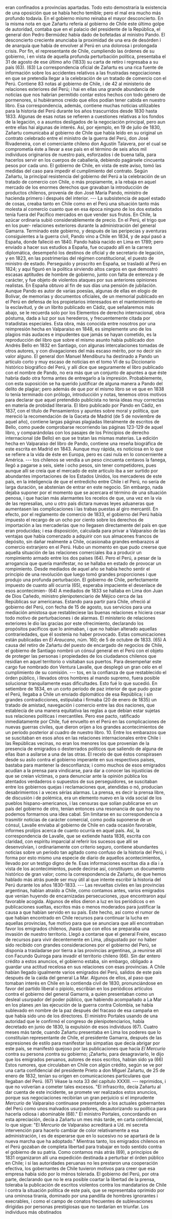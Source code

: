 eran confinados a provincias apartadas. Todo esto demostraría la existencia de una oposición que se había hecho temible; pero el mal era mucho más profundo todavía. En el gobierno mismo reinaba el mayor desconcierto. En la misma nota en que Zañartu refería al gobierno de Chile este último golpe de autoridad, contaba que en el palacio del presidente de la República, el general don Pedro Bermúdez había dado de bofetadas al ministro Pando. El desconcierto creciente anunciaba la proximidad de una era de desórden i de anarquía que había de envolver al Perú en una dolorosa i prolongada crisis. Por fin, el representante de Chile, cumpliendo las órdenes de su gobierno, i en vista de aquella profunda perturbación política, presentaba el 31 de agosto de ese último año (1833) su carta de retiro i regresaba a su país (63). (63) La correspondencia oficial de Zañartu es una rica fuente de información sobre los accidentes relativos a las frustradas negociaciones en que se pretendía llegar a la celebración de un tratado de comercio con el Perú. Contiene 83 notas al gobierno de Chile, i de 42 al ministerio de relaciones exteriores del Perú; i hai en ellas una grande abundancia de noticias que nos habrían permitido contar estos hechos con todo género de pormenores, si hubiéramos creído que ellos podían tener cabida en nuestro libro. Esa correspondencia, además, contiene muchas noticias utilizables para la historia del Perú durante los años trascurridos desde 1830 hasta 1833. Algunas de esas notas se refieren a cuestiones relativas a los fondos de la legación, o a asuntos desligados de la negociación principal, pero aun entre ellas hai algunas de interés. Así, por ejemplo, en 19 de julio de 1830, Zañartu comunicaba al gobierno de Chile que había leído en su original un contrato celebrado entre el ministro de la guerra del Perú, don José Rivadeneira, con el comerciante chileno don Agustín Talavera, por el cual se comprometía éste a llevar a ese país en el término de seis años mil individuos originarios de nuestro país, esforzados i de buena talla, para hacerlos servir en los cuerpos de caballería, debiendo pagársele cincuenta pesos por cada uno. El gobierno de Chile, en vista de este aviso, tomó las medidas del caso para impedir el cumplimiento del contrato. Según Zañartu, la principal resistencia del gobierno del Perú a la celebración de un tratado de comercio con Chile, o más propiamente, a la rebaja en aquel mercado de los enormes derechos que gravaban la introducción de productos chilenos, provenía de don José María Pando, ministro de hacienda primero i después del interior. --- La subsistencia de aquel estado de cosas, creaba tanto en Chile como en el Perú una situación tanto más molesta al comercio cuanto que en esa época ninguno de los dos estados tenía fuera del Pacífico mercados en que vender sus frutos. En Chile, la azúcar ordinaria subió considerablemente de precio. En el Perú, el trigo que en los puer- relaciones exteriores durante la administración del general Gamarra. Terminado este gobierno, y después de las peripecias y aventuras consiguientes a la guerra civil, Pando vino a Chile en 1834, y de aquí pasó a España, donde falleció en 1840. Pando había nacido en Lima en 1789; pero enviado a hacer sus estudios a España, fue ocupado allí en la carrera diplomática, desempeñó los destinos de oficial y de secretario de legación, y en 1823, en las postrimerías del régimen constitucional, el puesto de ministro de estado. Perseguido y proscrito en España, se trasladó al Perú en 1824; y aquí figuró en la política sirviendo altos cargos en que demostró escasas aptitudes de hombre de gobierno, junto con falta de entereza y de carácter, y fue objeto de violentos ataques por sus anteriores opiniones realistas. En España obtuvo al fin de sus días una pensión de jubilación. Aunque Pando es autor de varias poesías, algunas de ellas en elogio de Bolívar, de memorias y documentos oficiales, de un memorial publicado en el Perú en defensa de los propietarios interesados en el mantenimiento de la esclavitud, y de un librito publicado en Cádiz, que señalaremos más abajo, se le recuerda solo por los Elementos de derecho internacional, obra póstuma, dada a luz por sus herederos, y frecuentemente citada por tratadistas especiales. Esta obra, más conocida entre nosotros por una reimpresión hecha en Valparaíso en 1848, es simplemente uno de los plagios más audaces e impudentes que jamás se hayan cometido, es la reproducción del libro que sobre el mismo asunto había publicado don Andrés Bello en 1832 en Santiago, con algunas intercalaciones tomadas de otros autores, y con divagaciones del más escaso mérito, por no decir sin valor alguno. El general don Manuel Mendiburu ha destinado a Pando un artículo corto y muy escaso de noticias en el tomo VI de su Diccionario histórico biográfico del Perú, y allí dice que seguramente el libro publicado con el nombre de Pando, no era más que un conjunto de apuntes a que éste habría dado otra forma antes de entregarlo a la impresión. Probablemente, con esta suposición se ha querido justificar de alguna manera a Pando del delito de plagiar; pero además de que por el mismo libro se ve que en 1838 lo tenía terminado con prólogo, introducción y notas, tenemos otros motivos para declarar que aquel pretendido publicista no tenía ideas muy correctas en materia de probidad literaria. El libro publicado por Pando en Cádiz, en 1837, con el título de Pensamientos y apuntes sobre moral y política, que mereció la recomendación de la Gaceta de Madrid (de 5 de noviembre de aquel año), contiene largas páginas plagiadas literalmente de escritos de Bello, como puede comprobarse recorriendo las páginas 123-129 de aquel libro, y comparándolas con los pasajes de los Principios de derecho internacional (de Bello) en que se tratan las mismas materias. La edición hecha en Valparaíso del libro de Pando, contiene una reseña biográfica de este escrita en Madrid en 1843. Aunque muy rápida, es noticiosa en lo que se refiere a la vida de éste en Europa, pero es casi nula en lo concerniente a América. --- tos chilenos se vendía a un peso cincuenta centavos la fanega, llegó a pagarse a seis, siete i ocho pesos, sin tener competidores, pues aunque allí se creía que el mercado de este artículo iba a ser surtido por abundantes importaciones de los Estados Unidos, los mercaderes de este país, en la inteligencia de que el entredicho entre Chile i el Perú, no sería de larga duración, se abstenían de entrar en este negocio. Sin embargo, nada dejaba suponer por el momento que se acercara el término de una situación penosa, i que hacían más alarmantes los recelos de que, una vez en la vía de las represalias, uno u otro país dictara nuevas leyes aduaneras que aumentasen las complicaciones i las trabas puestas al giro mercantil. En efecto, por el reglamento de comercio de 1833, el gobierno del Perú había impuesto el recargo de un ocho por ciento sobre los derechos de importación a las mercaderías que no llegasen directamente del país en que eran producidas; i esa disposición, calculada para privar a Valparaíso de las ventajas que había comenzado a adquirir con sus almacenes francos de depósito, sin dañar realmente a Chile, ocasionaba grandes embarazos al comercio extranjero en el Perú. Hubo un momento en que pudo creerse que aquella situación de las relaciones comerciales iba a producir un rompimiento armado entre los dos países (64). Pero el Perú, a pesar de la arrogancia que quería manifestar, no se hallaba en estado de provocar un rompimiento. Desde mediados de aquel año se había hecho sentir el principio de una revolución que luego tomó grandes proporciones i que produjo una profunda perturbación. El gobierno de Chile, perfectamente impuesto de cuanto allí ocurría (65), esperaba impaciente el desenlace de esos acontecimien- (64) A mediados de 1833 se hallaba en Lima don Juan de Dios Cañedo, ministro plenipotenciario de Méjico cerca de las Repúblicas sur americanas. Estando para partir para Chile, ofreció al gobierno del Perú, con fecha de 15 de agosto, sus servicios para una mediación amistosa que restableciese las buenas relaciones e hiciera cesar todo motivo de perturbaciones i de alarmas. El ministerio de relaciones exteriores le dio las gracias por este ofrecimiento, declarando los propósitos pacíficos que lo animaban, i que no habían alterado aquellas contrariedades, que él sostenía no haber provocado. Estas comunicaciones están publicadas en *El Araucano*, núm. 160; de 5 de octubre de 1833. (65) A causa del retiro de Zañartu del puesto de encargado de negocios de Chile, el gobierno de Santiago nombró un cónsul general en el Perú con el objeto de proteger las personas i propiedades de los ciudadanos chilenos que residían en aquel territorio o visitaban sus puertos. Para desempeñar este cargo fue nombrado don Ventura Lavalle, que desplegó un gran celo en el cumplimiento de su comisión. --- tos, en la confianza de que restablecido el órden público, i llevados otros hombres al mando supremo, fuera posible solucionar tranquilamente esas dificultades. Esto fué lo que sucedió. En setiembre de 1834, en un corto período de paz interior de que pudo gozar el Perú, llegaba a Chile un enviado diplomático de esa República; i sin grandes contradicciones, estipulaba i firmaba (20 de enero de 1835) un tratado de amistad, navegación i comercio entre las dos naciones, que establecía de una manera equitativa las reglas a que debían estar sujetas sus relaciones políticas i mercantiles. Pero ese pacto, ratificado inmediatamente por Chile, fué envuelto en el Perú en las complicaciones de nuevas guerras civiles, que dieron orijen a los grandes acontecimientos de un período posterior al cuadro de nuestro libro. 10. Entre los embarazos que se suscitaban en esos años en las relaciones internacionales entre Chile i las Repúblicas vecinas, no eran los menores los que provenían de la presencia de emigrados o desterrados políticos que saliendo de alguna de ellas iban a asilarse a una de las otras. El recelo de que éstos conspirasen desde su asilo contra el gobierno imperante en sus respectivos países, bastaba para mantener la desconfianza; i como muchos de esos emigrados acudían a la prensa para vindicarse, para dar a conocer las injusticias de que se creían víctimas, o para denunciar ante la opinión pública los atentados verdaderos o supuestos de sus perseguidores, se suscitaban entre los gobiernos quejas i reclamaciones que, atendidas o nó, producían desabrimientos i a veces sérías alarmas. La prensa, es decir la prensa libre, de discusión i de polémica, era un elemento nuevo en la vida social de los pueblos hispano-americanos, i las censuras que solían publicarse en un país del gobierno de otro, tenían entonces una resonancia de que hoy no podemos formarnos una idea cabal. Sin limitarse en su correspondencia a trasmitir noticias de carácter comercial, como podía suponerse de un cónsul, Lavalle enviaba al gobierno de Chile en cada ocasión favorable, informes prolijos acerca de cuanto ocurría en aquel país. Así, la correspondencia de Lavalle, que se extiende hasta 1836, escrita con claridad, con espíritu imparcial al referir los sucesos que allí se desenvolvían, i ordinariamente con criterio seguro, contiene abundantes noticias sobre un período tan agitado como confuso de la historia del Perú, i forma por esto mismo una especie de diario de aquellos acontecimientos, llevado por un testigo digno de fe. Esas informaciones escritas día a día i a vista de los acontecimientos, puede decirse así, constituyen un documento histórico de gran valor; como la correspondencia de Zañartu, de que hemos hablado más atrás puede ser muy útil al que intente escribir la historia del Perú durante los años 1830-1833. --- Las revueltas civiles en las provincias argentinas, habían atraído a Chile, como contamos antes, varios emigrados que venían huyendo de encarnizadas persecuciones, ¡que encontraron aquí favorable acogida. Algunos de ellos dieron a luz en los periódicos o en publicaciones sueltas, escritos más o menos moderados para justificar la causa a que habían servido en su país. Este hecho, así como el rumor de que habían encontrado en Chile recursos para continuar la lucha en aquellas provincias, fue motivo para que se anunciara que allí encontraban favor los emigrados chilenos, ¡hasta que con ellos se preparaba una invasión de nuestro territorio. Llegó a contarse que el general Freire, escaso de recursos para vivir decentemente en Lima, ¡disgustado por no haber sido recibido con grandes consideraciones por el gobierno del Perú, se disponía a trasladarse por tierra a las provincias argentinas, ¡a reunirse allí con Facundo Quiroga para invadir el territorio chileno (66). Sin dar entero crédito a estos anuncios, el gobierno estaba, sin embargo, obligado a guardar una actitud recelosa en sus relaciones con esas provincias. A Chile habían llegado igualmente varios emigrados del Perú, salidos de este país después de la caída del general La Mar. Algunos de ellos, al paso que tomaban interés en Chile en la contienda civil de 1830, pronunciándose en favor del partido liberal o pipiolo, escribían en los periódicos artículos contra el gobierno del general Gamarra, a quien presentaban como un desleal usurpador del poder público, que habiendo acompañado a La Mar en los planes ¡en las ejecución de la guerra contra Colombia, se había sublevado en nombre de la paz después del fracaso de esa campaña en que había sido uno de los directores. El ministro Portales usando de una autoridad que le confirmó el congreso de plenipotenciarios, había decretado en junio de 1830, la expulsión de esos individuos (67). Cuatro meses más tarde, cuando Zañartu presentaba en Lima los poderes que lo constituían representante de Chile, el presidente Gamarra, después de las expresiones de estilo para manifestar las simpatías que decía abrigar por este país, se manifestó quejoso por las publicaciones que hacía *El Mercurio* contra su persona ¡contra su gobierno; ¡Zañartu, para desagraviarlo, le dijo que los emigrados peruanos, autores de esos escritos, habían sido ya (66) Estos rumores, que circulaban en Chile con algún crédito, según se ve por una carta confidencial del presidente Prieto a don Miguel Zañartu, de 25 de enero de 1832, tenían su origen en comunicaciones particulares que llegaban del Perú. (67) Véase la nota 33 del capítulo XXXIII. --- reprimidos, i que no volverían a cometer tales excesos. "El infrascrito, decía Zañartu al dar cuenta de este incidente, se promete ver realizados estos anuncios, porque sus negociaciones recibirían un gran perjuicio si el imprudente *Mercurio* de Valparaíso continuase presentando a los actuales gobernantes del Perú como unos malvados usurpadores, desautorizando su política para hacerla odiosa i abominable (68)." El ministro Portales, concordando en esta apreciación, decía a Zañartu un mes más tarde, en carta confidencial, lo que sigue: "El *Mercurio* de Valparaíso acreditará a Ud. mi secreta intervención para hacerlo cambiar de color relativamente a esa administración, i es de esperarse que en lo sucesivo no se apartará de la nueva marcha que ha adoptado." Mientras tanto, los emigrados chilenos en el Perú gozaban de completa libertad para trabajar en todo sentido contra el gobierno de su patria. Como contamos más atrás (69), a principios de 1831 organizaron allí una expedición destinada a perturbar el órden público en Chile; i si las autoridades peruanas no les prestaron una cooperación efectiva, los gobernantes de Chile tuvieron motivos para creer que esa empresa había sido por lo ménos tolerada. El gobierno del Perú, por otra parte, declarando que no le era posible coartar la libertad de la prensa, toleraba la publicación de escritos violentos contra los mandatarios de Chile i contra la situación política de este país, que se representaba oprimido por una ominosa tiranía, dominado por una pandilla de hombres ignorantes i execrables, i como el campo de conatos frecuentes de sublevaciones dirigidas por personas prestigiosas que no tardarían en triunfar. Los individuos más obstinados